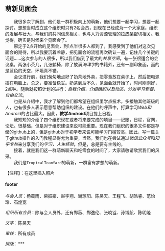 ## 萌新见面会

&emsp;&emsp;我很多次了解到，他们是一群积极向上的萌新，他们想要一起学习，想要一起探讨。想想当时成立这个组织时只有2名会员，到现在已经成为一个大家庭，组织的发展与壮大，与我们的共同信念相关，也与人力资源管理的拉皮条密切相关。我觉得，确实是时候来个见面会了。
<br/>&emsp;&emsp;原定于2点开始的见面会，到1点半很多人都到了，我感受到了他们对这次见面会的期待，所以我要沉着冷静，把见面会的流程再次确认一遍，记住几个关键的话题……这次参与的人很多，所以我们借到了最大的*共享空间*，有一张很适合的会议桌，两张小茶几，几张躺椅，除了放满*海洋学*的书籍外，还有一副印象画，画的是蓝色的天空，环境真不错。
<br/>&emsp;&emsp;会议进行前，我们匆匆地点好了奶茶地外卖，把零食放在桌子上，然后把电源插在电脑上，总之，要准备稳妥。奶茶到后不久，见面会就开始了，时间刚刚好，2点钟。随后就按照计划的进行：*自我介绍，介绍组织以及动态，分发学习套餐，自由交流*。
<br/>&emsp;&emsp;也是从介绍中，我才了解到他们都希望在组织里学点技术，多接触其他班级的人，也有很多人表示愿意帮助组织的建设。在他们的呼声中，打算学习*Web和Android*的占比最大。因此，**教学Android**项目提上日程。
<br/>&emsp;&emsp;我短短的介绍了四个组织现在或者将来要完成的项目——记账，日程，官网，论坛。很基础，但是对于组织建设来说可能重要。现在我们组织的很多文件都是存储的github上的，但是github对于初学者来说可能学习门槛较高，因此，写一篇关于github操作的入门教程显得尤为重要，当然，我们也在尝试通过*微信公众号*和*知乎专栏*来分享我们的*学习，人生经验*，但是，总是要有主线的。
<br/>&emsp;&emsp;接着，就是我们这一群萌新聊天和吃零食的时间了，大家请敬请欣赏我们的风采。
<br/>&emsp;&emsp;我们是`TropicalTeamYard`的萌新，一群富有梦想的萌新。

【注释】：在这里插入照片

#### footer

*与会人员*：杨晨雨、柴振豪、赵宇翔、谢琼阳、陈昊天、王程飞、胡皓睿、范怡玲、石煌宽

*组织所有会员*：除与会人员外，还有郑薇、郑逸伦、张晓铨、孙博航、陈明隆

*文字*：陈昊天

*审核*：所有成员

*排版*：***

